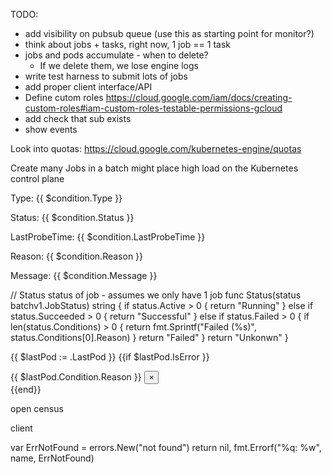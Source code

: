 
TODO:
* add visibility on pubsub queue (use this as starting point for monitor?)
* think about jobs + tasks, right now, 1 job == 1 task
* jobs and pods accumulate - when to delete?
  * If we delete them, we lose engine logs
* write test harness to submit lots of jobs  
* add proper client interface/API
* Define cutom roles https://cloud.google.com/iam/docs/creating-custom-roles#iam-custom-roles-testable-permissions-gcloud
* add check that sub exists
* show events  

Look into quotas: https://cloud.google.com/kubernetes-engine/quotas

Create many Jobs in a batch might place high load on the Kubernetes control plane



Type: <span class="badge badge-info">{{ $condition.Type }}</span><p>Status: <span class="badge badge-info">{{ $condition.Status }}</span><p>LastProbeTime: <span class="badge badge-info">{{ $condition.LastProbeTime }}</span><p>Reason: <span class="badge badge-info">{{ $condition.Reason }}</span><p>Message: <span class="badge badge-info">{{ $condition.Message }}</span>


// Status status of job - assumes we only have 1 job
func Status(status batchv1.JobStatus) string {
	if status.Active > 0 {
		return "Running"
	} else if status.Succeeded > 0 {
		return "Successful"
	} else if status.Failed > 0 {
		if len(status.Conditions) > 0 {
			return fmt.Sprintf("Failed (%s)", status.Conditions[0].Reason)
		}
		return "Failed"
	}
	return "Unkonwn"
}

 {{ $lastPod := .LastPod }}
      {{if $lastPod.IsError }}
      <div class="alert alert-danger alert-dismissible fade show" role="alert">
        {{ $lastPod.Condition.Reason }}
        <button type="button" class="close" data-dismiss="alert" aria-label="Close">
        <span aria-hidden="true">&times;</span>
        </button>
      </div>
      {{end}}



open census

client


var ErrNotFound = errors.New("not found")
        return nil, fmt.Errorf("%q: %w", name, ErrNotFound)
